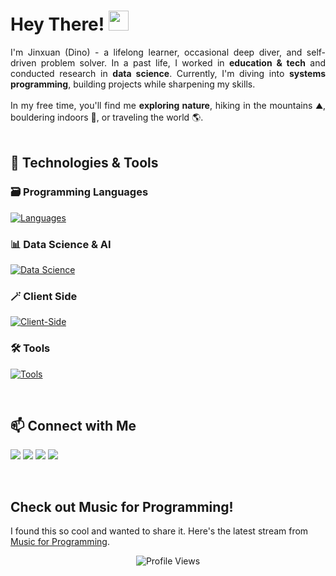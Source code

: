 
# Hey There! <img src="https://media.giphy.com/media/hvRJCLFzcasrR4ia7z/giphy.gif" width="32px"/>


<div align="justify">
I'm Jinxuan (Dino) - a lifelong learner, occasional deep diver, and self-driven problem solver. In a past life, I worked in <strong>education & tech</strong> and conducted research in <strong>data science</strong>. Currently, I'm diving into <strong>systems programming</strong>, building projects while sharpening my skills. 
<br/><br/>
In my free time, you'll find me <strong>exploring nature</strong>, hiking in the mountains ⛰️, bouldering indoors 🧗, or traveling the world 🌎. 
</div>

<br/>

## 🔧 Technologies & Tools

### 🗃️ Programming Languages
[![Languages](https://skillicons.dev/icons?i=c,cpp,py&theme=light&perline=5)](https://skillicons.dev)
<br/>
### 📊 Data Science & AI
[![Data Science](https://skillicons.dev/icons?i=anaconda,r,py,pytorch,sklearn,tensorflow&theme=light&perline=6)](https://skillicons.dev)
<br/>
### 🪄 Client Side
[![Client-Side](https://skillicons.dev/icons?i=js,html,css&theme=light&perline=5)](https://skillicons.dev)
<br/>
### 🛠️ Tools
[![Tools](https://skillicons.dev/icons?i=git,bash,vim,vscode&theme=light&perline=5)](https://skillicons.dev)

<br/>

## 📫 Connect with Me
<a href="mailto:ji4228lu@gmail.com"><img src="https://img.shields.io/badge/ji4228lu@gmail.com-%23D14836.svg?&style=for-the-badge&logo=gmail&logoColor=white"></a>
<a href="https://www.instagram.com/dino.lu.14/"><img src="https://img.shields.io/badge/@dino.lu.14-%23E4405F.svg?&style=for-the-badge&logo=instagram&logoColor=white"></a>
<a href="https://www.linkedin.com/in/jinxuan-l-469680232/"><img src="https://img.shields.io/badge/LinkedIn-%230A66C2.svg?&style=for-the-badge&logo=linkedin&logoColor=white&logoWidth=20"></a>
<a href="https://www.github.com/Dino-Lu"><img src="https://img.shields.io/badge/@DinoLu-%23181717.svg?&style=for-the-badge&logo=github&logoColor=white"></a>

<br/>

## Check out Music for Programming!

I found this so cool and wanted to share it. Here's the latest stream from [Music for Programming](https://dino-lu.github.io/Dino-Lu/).

<div align="center">
	<img src = "https://komarev.com/ghpvc/?username=Dino-Lu&style=plastic&color=blueviolet" alt = "Profile Views"/>
  <br/>
	<!--<img src="https://github.com/Dino-Lu/Dino-Lu/blob/output/github-contribution-grid-snake.gif" alt="snake gif"/>-->
</div>


